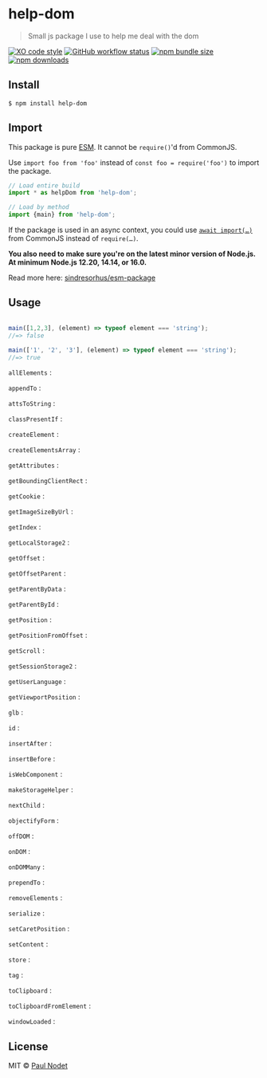 # help-dom
> Small js package I use to help me deal with the dom

[![XO code style](https://img.shields.io/badge/code_style-XO-5ed9c7.svg)](https://github.com/xojs/xo)
[![GitHub workflow status](https://img.shields.io/github/workflow/status/pnxdxt/help-dom/CI)](https://github.com/pnxdxt/help-dom)
[![npm bundle size](https://img.shields.io/bundlephobia/min/help-dom)](https://bundlephobia.com/package/help-dom)
[![npm downloads](https://img.shields.io/npm/dt/help-dom)](https://www.npmjs.com/package/help-dom)

## Install
```
$ npm install help-dom
```
## Import

This package is pure [ESM](https://developer.mozilla.org/en-US/docs/Web/JavaScript/Guide/Modules). It cannot be `require()`'d from CommonJS.

Use `import foo from 'foo'` instead of `const foo = require('foo')` to import the package.

```js
// Load entire build
import * as helpDom from 'help-dom';

// Load by method
import {main} from 'help-dom';
```
If the package is used in an async context, you could use [`await import(…)`](https://developer.mozilla.org/en-US/docs/Web/JavaScript/Reference/Statements/import#dynamic_imports) from CommonJS instead of `require(…)`.

**You also need to make sure you're on the latest minor version of Node.js. At minimum Node.js 12.20, 14.14, or 16.0.**

Read more here: [sindresorhus/esm-package](https://gist.github.com/sindresorhus/a39789f98801d908bbc7ff3ecc99d99c)


## Usage

```js

main([1,2,3], (element) => typeof element === 'string');
//=> false

main(['1', '2', '3'], (element) => typeof element === 'string');
//=> true
```


`allElements` :

`appendTo` :

`attsToString` :

`classPresentIf` :

`createElement` :

`createElementsArray` :

`getAttributes` :

`getBoundingClientRect` :

`getCookie` :

`getImageSizeByUrl` :

`getIndex` :

`getLocalStorage2` :

`getOffset` :

`getOffsetParent` :

`getParentByData` :

`getParentById` :

`getPosition` :

`getPositionFromOffset` :

`getScroll` :

`getSessionStorage2` :

`getUserLanguage` :

`getViewportPosition` :

`glb` :

`id` :

`insertAfter` :

`insertBefore` :

`isWebComponent` :

`makeStorageHelper` :

`nextChild` :

`objectifyForm` :

`offDOM` :

`onDOM` :

`onDOMMany` :

`prependTo` :

`removeElements` :

`serialize` :

`setCaretPosition` :

`setContent` :

`store` :

`tag` :

`toClipboard` :

`toClipboardFromElement` :

`windowLoaded` :

## License

MIT © [Paul Nodet](https://pnodet.com)
